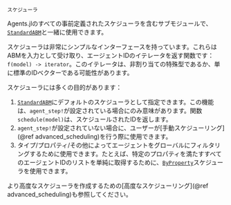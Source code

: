 ```
スケジューラ
```

Agents.jlのすべての事前定義されたスケジューラを含むサブモジュールで、[`StandardABM`](@ref)と一緒に使用できます。

スケジューラは非常にシンプルなインターフェースを持っています。これらはABMを入力として受け取り、エージェントIDのイテレータを返す関数です：`f(model) -> iterator`。このイテレータは、非割り当ての特殊型であるか、単に標準のIDベクターである可能性があります。

スケジューラには多くの目的があります：

1. [`StandardABM`](@ref)にデフォルトのスケジューラとして指定できます。この機能は、`agent_step!`が設定されている場合にのみ意味があります。関数`schedule(model)`は、スケジュールされたIDを返します。
2. `agent_step!`が設定されていない場合に、ユーザーが[手動スケジューリング](@ref advanced_scheduling)を行う際に使用できます。
3. タイプ/プロパティ/その他によってエージェントをグローバルにフィルタリングするために使用できます。たとえば、特定のプロパティを満たすすべてのエージェントIDのリストを単純に取得するために、[`ByProperty`](@ref)スケジューラを使用できます。

より高度なスケジューラを作成するための[高度なスケジューリング](@ref advanced_scheduling)も参照してください。
